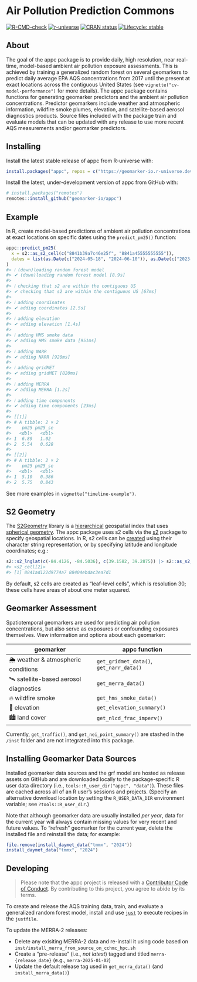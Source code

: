 
<!-- README.md is generated from README.Rmd. Please edit that file -->

# Air Pollution Prediction Commons

<!-- badges: start -->

[![R-CMD-check](https://github.com/geomarker-io/appc/actions/workflows/R-CMD-check.yaml/badge.svg)](https://github.com/geomarker-io/appc/actions/workflows/R-CMD-check.yaml)
[![r-universe](https://geomarker-io.r-universe.dev/badges/appc)](https://geomarker-io.r-universe.dev/appc)
[![CRAN
status](https://www.r-pkg.org/badges/version/appc)](https://CRAN.R-project.org/package=appc)
[![Lifecycle:
stable](https://img.shields.io/badge/lifecycle-stable-brightgreen.svg)](https://lifecycle.r-lib.org/articles/stages.html#stable)
<!-- badges: end -->

## About

The goal of the appc package is to provide daily, high resolution, near
real-time, model-based ambient air pollution exposure assessments. This
is achieved by training a generalized random forest on several
geomarkers to predict daily average EPA AQS concentrations from 2017
until the present at exact locations across the contiguous United States
(see `vignette("cv-model-performance")` for more details). The appc
package contains functions for generating geomarker predictors and the
ambient air pollution concentrations. Predictor geomarkers include
weather and atmospheric information, wildfire smoke plumes, elevation,
and satellite-based aerosol diagnostics products. Source files included
with the package train and evaluate models that can be updated with any
release to use more recent AQS measurements and/or geomarker predictors.

## Installing

Install the latest stable release of appc from R-universe with:

``` r
install.packages("appc", repos = c("https://geomarker-io.r-universe.dev", "https://cloud.r-project.org"))
```

Install the latest, under-development version of appc from GitHub with:

``` r
# install.packages("remotes")
remotes::install_github("geomarker-io/appc")
```

## Example

In R, create model-based predictions of ambient air pollution
concentrations at exact locations on specific dates using the
`predict_pm25()` function:

``` r
appc::predict_pm25(
  x = s2::as_s2_cell(c("8841b39a7c46e25f", "8841a45555555555")),
  dates = list(as.Date(c("2024-05-18", "2024-06-10")), as.Date(c("2023-06-22", "2023-08-15")))
)
#> ℹ (down)loading random forest model
#> ✔ (down)loading random forest model [8.9s]
#> 
#> ℹ checking that s2 are within the contiguous US
#> ✔ checking that s2 are within the contiguous US [67ms]
#> 
#> ℹ adding coordinates
#> ✔ adding coordinates [2.5s]
#> 
#> ℹ adding elevation
#> ✔ adding elevation [1.4s]
#> 
#> ℹ adding HMS smoke data
#> ✔ adding HMS smoke data [951ms]
#> 
#> ℹ adding NARR
#> ✔ adding NARR [920ms]
#> 
#> ℹ adding gridMET
#> ✔ adding gridMET [820ms]
#> 
#> ℹ adding MERRA
#> ✔ adding MERRA [1.2s]
#> 
#> ℹ adding time components
#> ✔ adding time components [23ms]
#> 
#> [[1]]
#> # A tibble: 2 × 2
#>    pm25 pm25_se
#>   <dbl>   <dbl>
#> 1  6.89   1.02 
#> 2  5.54   0.628
#> 
#> [[2]]
#> # A tibble: 2 × 2
#>    pm25 pm25_se
#>   <dbl>   <dbl>
#> 1  5.10   0.386
#> 2  5.75   0.843
```

See more examples in `vignette("timeline-example")`.

## S2 Geometry

The [S2Geometry](https://s2geometry.io/) library is a
[hierarchical](https://s2geometry.io/devguide/s2cell_hierarchy.html)
geospatial index that uses [spherical
geometry](https://s2geometry.io/about/overview). The appc package uses
s2 cells via the [s2](https://r-spatial.github.io/s2/) package to
specify geospatial locations. In R, s2 cells can be
[created](https://r-spatial.github.io/s2/reference/s2_cell.html#ref-examples)
using their character string representation, or by specifying latitude
and longitude coordinates; e.g.:

``` r
s2::s2_lnglat(c(-84.4126, -84.5036), c(39.1582, 39.2875)) |> s2::as_s2_cell()
#> <s2_cell[2]>
#> [1] 8841ad122d9774a7 88404ebdac3ea7d1
```

By default, s2 cells are created as “leaf-level cells”, which is
resolution 30; these cells have areas of about one meter squared.

## Geomarker Assessment

Spatiotemporal geomarkers are used for predicting air pollution
concentrations, but also serve as exposures or confounding exposures
themselves. View information and options about each geomarker:

| geomarker | appc function |
|----|----|
| 🌦 weather & atmospheric conditions | `get_gridmet_data()`, `get_narr_data()` |
| 🛰 satellite-based aerosol diagnostics | `get_merra_data()` |
| 🔥 wildfire smoke | `get_hms_smoke_data()` |
| 🗻 elevation | `get_elevation_summary()` |
| 🏙 land cover | `get_nlcd_frac_imperv()` |

Currently, `get_traffic()`, and `get_nei_point_summary()` are stashed in
the `/inst` folder and are not integrated into this package.

## Installing Geomarker Data Sources

Installed geomarker data sources and the grf model are hosted as release
assets on GitHub and are downloaded locally to the package-specific R
user data directory (i.e., `tools::R_user_dir("appc", "data")`). These
files are cached across all of an R user’s sessions and projects.
(Specify an alternative download location by setting the
`R_USER_DATA_DIR` environment variable; see `?tools::R_user_dir`.)

Note that although geomarker data are usually installed *per year*, data
for the current year will always contain missing values for very recent
and future values. To “refresh” geomarker for the current year, delete
the installed file and reinstall the data; for example:

``` r
file.remove(install_daymet_data("tmmx", "2024"))
install_daymet_data("tmmx", "2024")
```

## Developing

> Please note that the appc project is released with a [Contributor Code
> of Conduct](http://geomarker.io/appc/CODE_OF_CONDUCT.html). By
> contributing to this project, you agree to abide by its terms.

To create and release the AQS training data, train, and evaluate a
generalized random forest model, install and use
[`just`](https://just.systems/man/en/) to execute recipes in the
`justfile`.

To update the MERRA-2 releases:

- Delete any exisiting MERRA-2 data and re-install it using code based
  on `inst/install_merra_from_source_on_cchmc_hpc.sh`
- Create a “pre-release” (i.e., *not latest*) tagged and titled
  `merra-{release_date}` (e.g., `merra-2025-01-02`)
- Update the default release tag used in `get_merra_data()` (and
  `install_merra_data()`)
